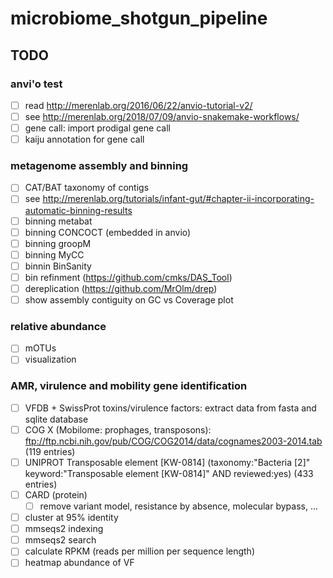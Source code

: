 # microbiome_shotgun_pipeline


## TODO

### anvi'o test

- [ ] read http://merenlab.org/2016/06/22/anvio-tutorial-v2/
- [ ] see http://merenlab.org/2018/07/09/anvio-snakemake-workflows/
- [ ] gene call: import prodigal gene call
- [ ] kaiju annotation for gene call

### metagenome assembly and binning

- [ ] CAT/BAT taxonomy of contigs
- [ ] see http://merenlab.org/tutorials/infant-gut/#chapter-ii-incorporating-automatic-binning-results
- [ ] binning metabat
- [ ] binning CONCOCT (embedded in anvio)
- [ ] binning groopM
- [ ] binning MyCC
- [ ] binnin BinSanity
- [ ] bin refinment (https://github.com/cmks/DAS_Tool)
- [ ] dereplication (https://github.com/MrOlm/drep)
- [ ] show assembly contiguity on GC vs Coverage plot

### relative abundance

- [ ] mOTUs
- [ ] visualization

### AMR, virulence and mobility gene identification

- [ ] VFDB + SwissProt toxins/virulence factors: extract data from fasta and sqlite database
- [ ] COG X (Mobilome: prophages, transposons): ftp://ftp.ncbi.nih.gov/pub/COG/COG2014/data/cognames2003-2014.tab (119 entries)
- [ ] UNIPROT Transposable element [KW-0814] (taxonomy:"Bacteria [2]" keyword:"Transposable element [KW-0814]" AND reviewed:yes) (433 entries)
- [ ] CARD (protein)
    - [ ] remove variant model, resistance by absence, molecular bypass, ...
- [ ] cluster at 95% identity
- [ ] mmseqs2 indexing
- [ ] mmseqs2 search
- [ ] calculate RPKM (reads per million per sequence length)
- [ ] heatmap abundance of VF
